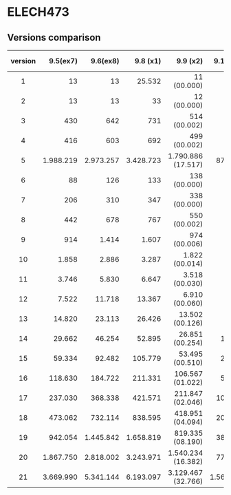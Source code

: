 # ELECH473

## Versions comparison
| version | 9.5(ex7)   | 9.6(ex8)   | 9.8 (x1)   | 9.9 (x2)           |9.10 (x4)          |9.11 (x8)          |9.13 (x16)         |
|:-------:|-----------:|-----------:|-----------:|-------------------:|------------------:|------------------:|------------------:|
|    1    |    13      |    13      |   25.532   |        11 (00.000) | 11                | 11                | 11                |
|    2    |    13      |    13      |    33      |        12 (00.000) | 12                | 12                | 12                |
|    3    |    430     |    642     |    731     |       514 (00.002) | 554               | 585               | 528               |
|    4    |    416     |    603     |    692     |       499 (00.002) | 539               | 570               | 513               |
|    5    |  1.988.219 |  2.973.257 |  3.428.723 | 1.790.886 (17.517) | 875.705           | 466.455           | 202.722           |
|    6    |    88      |    126     |    133     |       138 (00.000) | 145               | 153               | 142               |
|    7    |    206     |    310     |    347     |       338 (00.000) | 355               | 373               | 342               |
|    8    |    442     |    678     |    767     |       550 (00.002) | 590               | 621               | 564               |
|    9    |    914     |   1.414    |   1.607    |       974 (00.006) | 802               | 868               | 768               |
|    10   |   1.858    |   2.886    |   3.287    |     1.822 (00.014) | 1.226             | 1.084             | 1.005             |
|    11   |   3.746    |   5.830    |   6.647    |     3.518 (00.030) | 2.074             | 1.516             | 1.193             |
|    12   |   7.522    |   11.718   |   13.367   |     6.910 (00.060) | 3.770             | 2.380             | 1.569             |
|    13   |   14.820   |   23.113   |   26.426   |    13.502 (00.126) | 7.063             | 4.054             | 2.288             |
|    14   |   29.662   |   46.254   |   52.895   |    26.851 (00.254) | 13.724            | 7.435             | 3.741             |
|    15   |   59.334   |   92.482   |  105.779   |    53.495 (00.510) | 26.992            | 14.143            | 6.593             |
|    16   |  118.630   |  184.722   |  211.331   |   106.567 (01.022) | 53.312            | 27.343            | 12.081            |
|    17   |  237.030   |  368.338   |  421.571   |   211.847 (02.046) | 105.088           | 52.879            | 21.812            |
|    18   |  473.062   |  732.114   |  838.595   |   418.951 (04.094) | 205.184           | 98.962            | 42.783            |
|    19   |  942.054   |  1.445.842 |  1.658.819 |   819.335 (08.190) | 385.411           | 197.245           | 84.746            |
|    20   |  1.867.750 |  2.818.002 |  3.243.971 | 1.540.234 (16.382) | 770.414           | 393.832           | 168.693           |
|    21   |  3.669.990 |  5.341.144 |  6.193.097 | 3.129.467 (32.766) | 1.565.026         | 799.327           | 342.767           |

